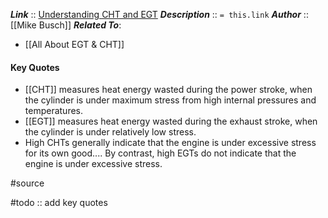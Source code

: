 ***Link***      :: [Understanding CHT and EGT](https://www.savvyaviation.com/understanding-cht-and-egt/)
***Description***      :: `= this.link`
***Author*** :: [[Mike Busch]]
***Related To***:
- [[All About EGT & CHT]]

#### Key Quotes
* [[CHT]] measures heat energy wasted during the power stroke, when the cylinder is under maximum stress from high internal pressures and temperatures.
* [[EGT]] measures heat energy wasted during the exhaust stroke, when the cylinder is under relatively low stress.
* High CHTs generally indicate that the engine is under excessive stress for its own good.... By contrast, high EGTs do not indicate that the engine is under excessive stress.

#source

#todo :: add key quotes